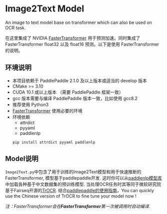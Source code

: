 # Image2Text Model
An image to text model base on transformer which can also be used on OCR task.

在这里集成了 NVIDIA [FasterTransformer](https://github.com/NVIDIA/FasterTransformer/tree/v3.1) 用于预测加速。同时集成了 FasterTransformer float32 以及 float16 预测。以下是使用 FasterTransformer 的说明。

## 环境说明

* 本项目依赖于 PaddlePaddle 2.1.0 及以上版本或适当的 develop 版本
* CMake >= 3.10
* CUDA 10.1 或以上版本 （需要 PaddlePaddle 框架一致）
* gcc 版本需要与编译 PaddlePaddle 版本一致，比如使用 gcc8.2
* 推荐使用 Python3
* [FasterTransformer](https://github.com/NVIDIA/FasterTransformer/tree/v3.1#setup) 使用必要的环境
* 环境依赖
  - attrdict
  - pyyaml
  - paddlenlp
  ```shell
  pip install attrdict pyyaml paddlenlp
  ```
  
 ## Model说明
 `Image2Text.py`中包含了用于训练的Image2Text模型和用于快速推断的FasterTransformer, 模型基于paddlepaddle开发. 这时你可以从[paddlenlp模型库](https://paddlenlp.readthedocs.io/zh/latest/model_zoo/transformers.html)中加载各种基于中文数据集的预训练模型. 
  当处理OCR任务时其等同于微软研究院基于Fairseq开源的[TrOCR](https://www.msra.cn/zh-cn/news/features/trocr). 结合[paddlepaddle的使用指南](https://www.paddlepaddle.org.cn/documentation/docs/zh/guides/index_cn.html)，You can quickly use the Chinese version of TrOCR to fine tune your model now !
 
 *注：FasterTransformer会在**FasterTransformer**第一次被调用时自动编译.*
